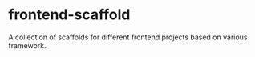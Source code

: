 # frontend-scaffold
A collection of scaffolds for different frontend projects based on various framework.
